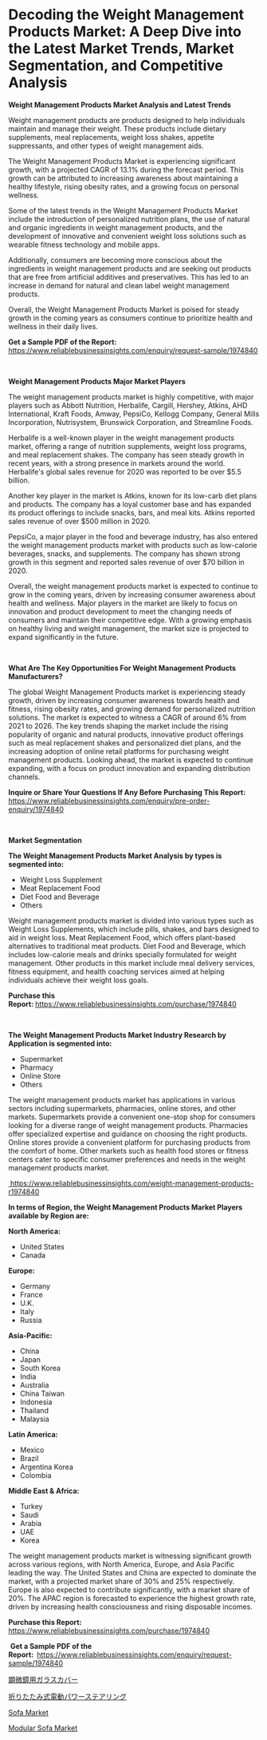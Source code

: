 <p><h1>Decoding the Weight Management Products Market: A Deep Dive into the Latest Market Trends, Market Segmentation, and Competitive Analysis</h1></p><p><strong>Weight Management Products Market Analysis and Latest Trends</strong></p>
<p><p>Weight management products are products designed to help individuals maintain and manage their weight. These products include dietary supplements, meal replacements, weight loss shakes, appetite suppressants, and other types of weight management aids.</p><p>The Weight Management Products Market is experiencing significant growth, with a projected CAGR of 13.1% during the forecast period. This growth can be attributed to increasing awareness about maintaining a healthy lifestyle, rising obesity rates, and a growing focus on personal wellness.</p><p>Some of the latest trends in the Weight Management Products Market include the introduction of personalized nutrition plans, the use of natural and organic ingredients in weight management products, and the development of innovative and convenient weight loss solutions such as wearable fitness technology and mobile apps.</p><p>Additionally, consumers are becoming more conscious about the ingredients in weight management products and are seeking out products that are free from artificial additives and preservatives. This has led to an increase in demand for natural and clean label weight management products.</p><p>Overall, the Weight Management Products Market is poised for steady growth in the coming years as consumers continue to prioritize health and wellness in their daily lives.</p></p>
<p><strong>Get a Sample PDF of the Report:&nbsp;</strong> <a href="https://www.reliablebusinessinsights.com/enquiry/request-sample/1974840">https://www.reliablebusinessinsights.com/enquiry/request-sample/1974840</a></p>
<p>&nbsp;</p>
<p><strong>Weight Management Products Major Market Players</strong></p>
<p><p>The weight management products market is highly competitive, with major players such as Abbott Nutrition, Herbalife, Cargill, Hershey, Atkins, AHD International, Kraft Foods, Amway, PepsiCo, Kellogg Company, General Mills Incorporation, Nutrisystem, Brunswick Corporation, and Streamline Foods. </p><p>Herbalife is a well-known player in the weight management products market, offering a range of nutrition supplements, weight loss programs, and meal replacement shakes. The company has seen steady growth in recent years, with a strong presence in markets around the world. Herbalife's global sales revenue for 2020 was reported to be over $5.5 billion.</p><p>Another key player in the market is Atkins, known for its low-carb diet plans and products. The company has a loyal customer base and has expanded its product offerings to include snacks, bars, and meal kits. Atkins reported sales revenue of over $500 million in 2020.</p><p>PepsiCo, a major player in the food and beverage industry, has also entered the weight management products market with products such as low-calorie beverages, snacks, and supplements. The company has shown strong growth in this segment and reported sales revenue of over $70 billion in 2020.</p><p>Overall, the weight management products market is expected to continue to grow in the coming years, driven by increasing consumer awareness about health and wellness. Major players in the market are likely to focus on innovation and product development to meet the changing needs of consumers and maintain their competitive edge. With a growing emphasis on healthy living and weight management, the market size is projected to expand significantly in the future.</p></p>
<p>&nbsp;</p>
<p><strong>What Are The Key Opportunities For Weight Management Products Manufacturers?</strong></p>
<p><p>The global Weight Management Products market is experiencing steady growth, driven by increasing consumer awareness towards health and fitness, rising obesity rates, and growing demand for personalized nutrition solutions. The market is expected to witness a CAGR of around 6% from 2021 to 2026. The key trends shaping the market include the rising popularity of organic and natural products, innovative product offerings such as meal replacement shakes and personalized diet plans, and the increasing adoption of online retail platforms for purchasing weight management products. Looking ahead, the market is expected to continue expanding, with a focus on product innovation and expanding distribution channels.</p></p>
<p><strong>Inquire or Share Your Questions If Any Before Purchasing This Report:</strong> <a href="https://www.reliablebusinessinsights.com/enquiry/pre-order-enquiry/1974840">https://www.reliablebusinessinsights.com/enquiry/pre-order-enquiry/1974840</a></p>
<p>&nbsp;</p>
<p><strong>Market Segmentation</strong></p>
<p><strong>The Weight Management Products Market Analysis by types is segmented into:</strong></p>
<p><ul><li>Weight Loss Supplement</li><li>Meat Replacement Food</li><li>Diet Food and Beverage</li><li>Others</li></ul></p>
<p><p>Weight management products market is divided into various types such as Weight Loss Supplements, which include pills, shakes, and bars designed to aid in weight loss. Meat Replacement Food, which offers plant-based alternatives to traditional meat products. Diet Food and Beverage, which includes low-calorie meals and drinks specially formulated for weight management. Other products in this market include meal delivery services, fitness equipment, and health coaching services aimed at helping individuals achieve their weight loss goals.</p></p>
<p><strong>Purchase this Report:&nbsp;</strong><a href="https://www.reliablebusinessinsights.com/purchase/1974840">https://www.reliablebusinessinsights.com/purchase/1974840</a></p>
<p>&nbsp;</p>
<p><strong>The Weight Management Products Market Industry Research by Application is segmented into:</strong></p>
<p><ul><li>Supermarket</li><li>Pharmacy</li><li>Online Store</li><li>Others</li></ul></p>
<p><p>The weight management products market has applications in various sectors including supermarkets, pharmacies, online stores, and other markets. Supermarkets provide a convenient one-stop shop for consumers looking for a diverse range of weight management products. Pharmacies offer specialized expertise and guidance on choosing the right products. Online stores provide a convenient platform for purchasing products from the comfort of home. Other markets such as health food stores or fitness centers cater to specific consumer preferences and needs in the weight management products market.</p></p>
<p><a href="https://www.reliablebusinessinsights.com/weight-management-products-r1974840">&nbsp;https://www.reliablebusinessinsights.com/weight-management-products-r1974840</a></p>
<p><strong>In terms of Region, the Weight Management Products Market Players available by Region are:</strong></p>
<p>
    <p> <strong> North America: </strong>
        <ul>
            <li>United States</li>
            <li>Canada</li>
        </ul>
        </p> 
    <p> <strong> Europe: </strong>
        <ul>
            <li>Germany</li>
            <li>France</li>
            <li>U.K.</li>
            <li>Italy</li>
            <li>Russia</li>
        </ul>
        </p> 
    <p> <strong> Asia-Pacific: </strong>
        <ul>
            <li>China</li>
            <li>Japan</li>
            <li>South Korea</li>
            <li>India</li>
            <li>Australia</li>
            <li>China Taiwan</li>
            <li>Indonesia</li>
            <li>Thailand</li>
            <li>Malaysia</li>
        </ul>
        </p> 
    <p> <strong> Latin America: </strong>
        <ul>
            <li>Mexico</li>
            <li>Brazil</li>
            <li>Argentina Korea</li>
            <li>Colombia</li>
        </ul>
        </p> 
    <p> <strong> Middle East & Africa: </strong>
        <ul>
            <li>Turkey</li>
            <li>Saudi</li>
            <li>Arabia</li>
            <li>UAE</li>
            <li>Korea</li>
        </ul>
    </p>
    </p>
<p><p>The weight management products market is witnessing significant growth across various regions, with North America, Europe, and Asia Pacific leading the way. The United States and China are expected to dominate the market, with a projected market share of 30% and 25% respectively. Europe is also expected to contribute significantly, with a market share of 20%. The APAC region is forecasted to experience the highest growth rate, driven by increasing health consciousness and rising disposable incomes.</p></p>
<p><strong>Purchase this Report: </strong><a href="https://www.reliablebusinessinsights.com/purchase/1974840">https://www.reliablebusinessinsights.com/purchase/1974840</a></p>
<p>&nbsp;<strong>Get a Sample PDF of the Report:&nbsp;&nbsp;</strong><a href="https://www.reliablebusinessinsights.com/enquiry/request-sample/1974840">https://www.reliablebusinessinsights.com/enquiry/request-sample/1974840</a></p>
<p><strong></strong></p>
<p><p><a href="https://github.com/SkylarReilly36/Market-Research-Report-List-1/blob/main/3993804142547.md">顕微鏡用ガラスカバー</a></p><p><a href="https://github.com/joaejkdzgyljvo6/Market-Research-Report-List-2/blob/main/1222287142548.md">折りたたみ式電動パワーステアリング</a></p><p><a href="https://github.com/Krdamani25/Market-Research-Report-List-1/blob/main/sofa-market.md">Sofa Market</a></p><p><a href="https://github.com/lbird53714/Market-Research-Report-List-5/blob/main/modular-sofa-market.md">Modular Sofa Market</a></p></p>